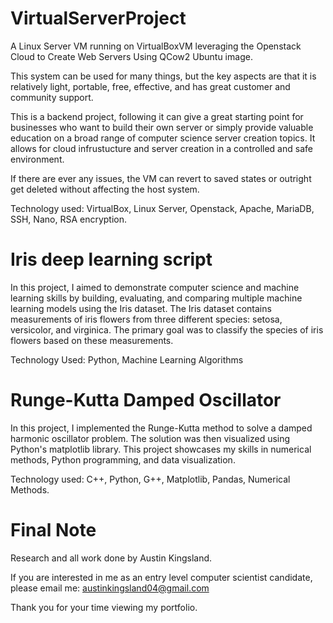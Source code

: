 # VirtualServerProject
A Linux Server VM running on VirtualBoxVM leveraging the Openstack Cloud to Create Web Servers Using QCow2 Ubuntu image. 

This system can be used for many things, but the key aspects are that it is relatively light, portable, free, effective, 
and has great customer and community support.

This is a backend project, following it can give a great starting point for businesses who want to build their own server or simply 
provide valuable education on a broad range of computer science server creation topics. It allows for cloud 
infrustucture and server creation in a controlled and safe environment. 

If there are ever any issues, the VM can revert to saved states or outright get deleted without affecting the host system. 

Technology used: VirtualBox, Linux Server, Openstack, Apache, MariaDB, SSH, Nano, RSA encryption.

# Iris deep learning script
In this project, I aimed to demonstrate computer science and machine learning skills by building, 
evaluating, and comparing multiple machine learning models using the Iris dataset. The Iris dataset contains measurements of 
iris flowers from three different species: setosa, versicolor, and virginica. 
The primary goal was to classify the species of iris flowers based on these measurements.

Technology Used: Python, Machine Learning Algorithms

# Runge-Kutta Damped Oscillator
In this project, I implemented the Runge-Kutta method to solve a damped harmonic oscillator problem. 
The solution was then visualized using Python's matplotlib library. This project showcases my skills in numerical methods, 
Python programming, and data visualization.

Technology used: C++, Python, G++, Matplotlib, Pandas, Numerical Methods.

# Final Note
Research and all work done by Austin Kingsland.

If you are interested in me as an entry level computer scientist candidate,  please email me: austinkingsland04@gmail.com

Thank you for your time viewing my portfolio.
